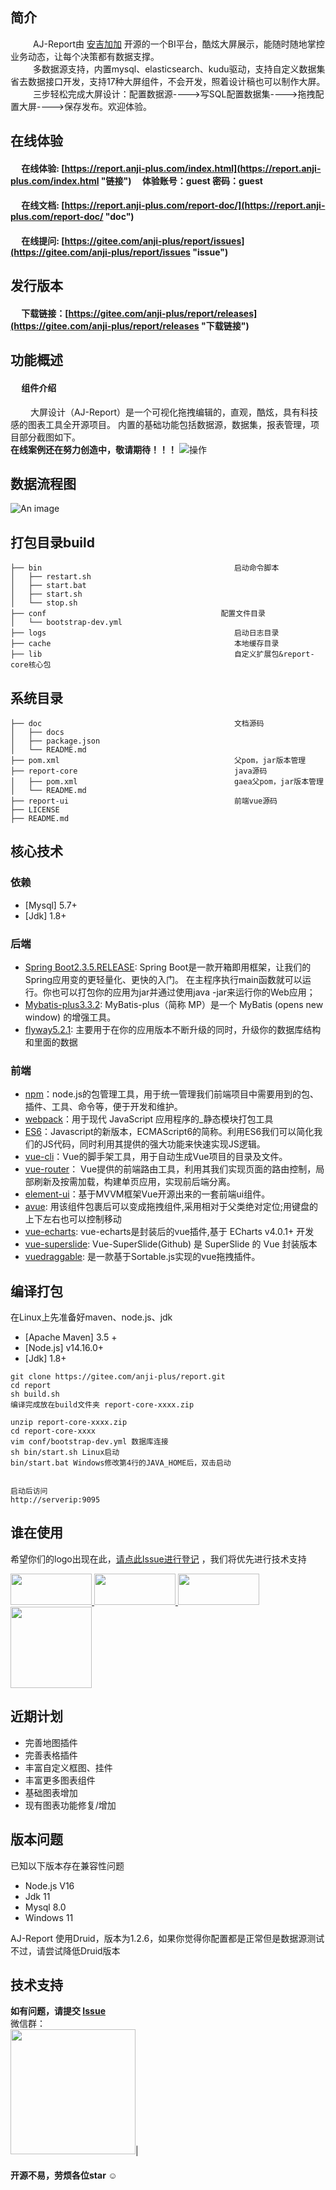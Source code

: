 ## 简介

&emsp; &emsp; AJ-Report由 [安吉加加](http://www.anji-plus.com) 开源的一个BI平台，酷炫大屏展示，能随时随地掌控业务动态，让每个决策都有数据支撑。<br>
&emsp; &emsp; 多数据源支持，内置mysql、elasticsearch、kudu驱动，支持自定义数据集省去数据接口开发，支持17种大屏组件，不会开发，照着设计稿也可以制作大屏。<br>
&emsp; &emsp; 三步轻松完成大屏设计：配置数据源---->写SQL配置数据集---->拖拽配置大屏---->保存发布。欢迎体验。

## 在线体验

#### &emsp; 在线体验: [https://report.anji-plus.com/index.html](https://report.anji-plus.com/index.html "链接")  &emsp;体验账号：guest 密码：guest

#### &emsp; 在线文档: [https://report.anji-plus.com/report-doc/](https://report.anji-plus.com/report-doc/ "doc")<br>

#### &emsp; 在线提问: [https://gitee.com/anji-plus/report/issues](https://gitee.com/anji-plus/report/issues "issue")<br>

## 发行版本

#### &emsp; 下载链接：[https://gitee.com/anji-plus/report/releases](https://gitee.com/anji-plus/report/releases "下载链接")<br>

## 功能概述

#### &emsp; 组件介绍

&emsp;&emsp; 大屏设计（AJ-Report）是一个可视化拖拽编辑的，直观，酷炫，具有科技感的图表工具全开源项目。 内置的基础功能包括数据源，数据集，报表管理，项目部分截图如下。<br>
**在线案例还在努力创造中，敬请期待！！！**
![操作](https://images.gitee.com/uploads/images/2021/0703/094742_c0243f70_1728982.gif "2021-07-03_09-43-50.gif")

## 数据流程图

![An image](https://images.gitee.com/uploads/images/2021/0630/160451_31bb9052_1728982.png)

## 打包目录build

```
├── bin                                           启动命令脚本
│   ├── restart.sh
│   ├── start.bat
│   ├── start.sh
│   └── stop.sh
├── conf                                       配置文件目录
│   └── bootstrap-dev.yml
├── logs                                          启动日志目录
├── cache                                         本地缓存目录
├── lib                                           自定义扩展包&report-core核心包
```

## 系统目录

```
├── doc                                           文档源码
│   ├── docs
│   ├── package.json
│   └── README.md
├── pom.xml                                       父pom，jar版本管理
├── report-core                                   java源码
│   ├── pom.xml                                   gaea父pom，jar版本管理
│   └── README.md
├── report-ui                                     前端vue源码
├── LICENSE
├── README.md
```

## 核心技术

### 依赖

- [Mysql] 5.7+
- [Jdk] 1.8+

### 后端

- [Spring Boot2.3.5.RELEASE](https://spring.io/projects/spring-boot/): Spring Boot是一款开箱即用框架，让我们的Spring应用变的更轻量化、更快的入门。
  在主程序执行main函数就可以运行。你也可以打包你的应用为jar并通过使用java -jar来运行你的Web应用；
- [Mybatis-plus3.3.2](https://mp.baomidou.com/): MyBatis-plus（简称 MP）是一个 MyBatis (opens new window) 的增强工具。
- [flyway5.2.1](https://flywaydb.org/): 主要用于在你的应用版本不断升级的同时，升级你的数据库结构和里面的数据

### 前端

- [npm](https://www.npmjs.com/)：node.js的包管理工具，用于统一管理我们前端项目中需要用到的包、插件、工具、命令等，便于开发和维护。
- [webpack](https://webpack.docschina.org/)：用于现代 JavaScript 应用程序的_静态模块打包工具
- [ES6](https://es6.ruanyifeng.com/)：Javascript的新版本，ECMAScript6的简称。利用ES6我们可以简化我们的JS代码，同时利用其提供的强大功能来快速实现JS逻辑。
- [vue-cli](https://cli.vuejs.org/)：Vue的脚手架工具，用于自动生成Vue项目的目录及文件。
- [vue-router](https://router.vuejs.org/)： Vue提供的前端路由工具，利用其我们实现页面的路由控制，局部刷新及按需加载，构建单页应用，实现前后端分离。
- [element-ui](https://element.eleme.cn/#/zh-CN)：基于MVVM框架Vue开源出来的一套前端ui组件。
- [avue](https://www.avuejs.com/): 用该组件包裹后可以变成拖拽组件,采用相对于父类绝对定位;用键盘的上下左右也可以控制移动
- [vue-echarts](https://www.npmjs.com/package/vue-echarts/): vue-echarts是封装后的vue插件,基于 ECharts v4.0.1+ 开发
- [vue-superslide](https://www.npmjs.com/package/vue-super-slider/): Vue-SuperSlide(Github) 是 SuperSlide 的 Vue 封装版本
- [vuedraggable](https://github.com/SortableJS/Vue.Draggable/): 是一款基于Sortable.js实现的vue拖拽插件。

## 编译打包

在Linux上先准备好maven、node.js、jdk

- [Apache Maven] 3.5 +<br>
- [Node.js] v14.16.0+<br>
- [Jdk] 1.8+

```
git clone https://gitee.com/anji-plus/report.git
cd report
sh build.sh
编译完成放在build文件夹 report-core-xxxx.zip

unzip report-core-xxxx.zip
cd report-core-xxxx
vim conf/bootstrap-dev.yml 数据库连接
sh bin/start.sh Linux启动
bin/start.bat Windows修改第4行的JAVA_HOME后，双击启动


启动后访问
http://serverip:9095
```

## 谁在使用

希望你们的logo出现在此，[请点此Issue进行登记](https://gitee.com/anji-plus/report/issues/I3ZXT4) ，我们将优先进行技术支持 <br>

<a href='http://www.anji-plus.com/'> <img src="https://report.anji-plus.com/file/download/d287d4d3-d30b-4850-9bac-a6c991409251" width = "130" height = "50" align=left/> </a>
<a href='https://www.yunstech.cn/'><img src="https://www.yunstech.cn/images/logo.png" width = "130" height = "50" /> </a>
<a href='http://www.fgkb.net/'><img src="https://report.anji-plus.com/file/download/9ee5b709-5033-4cd5-a784-ebd2877fd373" width = "130" height = "50" /> </a>
<a href='https://www.gykjweb.com/'><img src="https://report.anji-plus.com/file/download/d13b03f5-0c20-4878-9a79-f3c76b44bfd9" width = "130" height = "130" /> </a>


## 近期计划

- 完善地图插件
- 完善表格插件
- 丰富自定义框图、挂件
- 丰富更多图表组件
- 基础图表增加
- 现有图表功能修复/增加

## 版本问题
已知以下版本存在兼容性问题
- Node.js V16
- Jdk 11
- Mysql 8.0
- Windows 11

AJ-Report 使用Druid，版本为1.2.6，如果你觉得你配置都是正常但是数据源测试不过，请尝试降低Druid版本

## 技术支持

**如有问题，请提交 [Issue](https://gitee.com/anji-plus/report/issues) <br>**
微信群：<br>
<img src="https://images.gitee.com/uploads/images/2021/0729/130901_1672e6c5_7492051.jpeg" width = "200" height = "200" align=left/>|

#### 开源不易，劳烦各位star ☺



